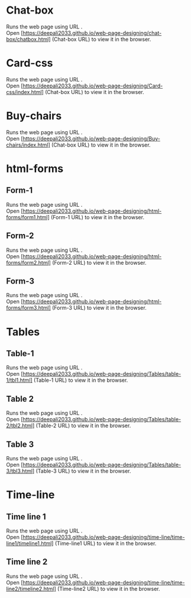 # Chat-box

Runs the web page using URL .<br />
Open [https://deepali2033.github.io/web-page-designing/chat-box/chatbox.html] (Chat-box URL) to view it in the browser.

# Card-css

Runs the web page using URL .<br />
Open [https://deepali2033.github.io/web-page-designing/Card-css/index.html] (Chat-box URL) to view it in the browser.

# Buy-chairs

Runs the web page using URL .<br />
Open [https://deepali2033.github.io/web-page-designing/Buy-chairs/index.html] (Chat-box URL) to view it in the browser.

# html-forms

## Form-1

Runs the web page using URL .<br />
Open [https://deepali2033.github.io/web-page-designing/html-forms/form1.html] (Form-1 URL) to view it in the browser.

## Form-2

Runs the web page using URL .<br />
Open [https://deepali2033.github.io/web-page-designing/html-forms/form2.html] (Form-2 URL) to view it in the browser.

## Form-3

Runs the web page using URL .<br />
Open [https://deepali2033.github.io/web-page-designing/html-forms/form3.html] (Form-3 URL) to view it in the browser.

# Tables

## Table-1

Runs the web page using URL .<br />
Open [https://deepali2033.github.io/web-page-designing/Tables/table-1/tbl1.html] (Table-1 URL) to view it in the browser.

## Table 2

Runs the web page using URL .<br />
Open [https://deepali2033.github.io/web-page-designing/Tables/table-2/tbl2.html] (Table-2 URL) to view it in the browser.

## Table 3

Runs the web page using URL .<br />
Open [https://deepali2033.github.io/web-page-designing/Tables/table-3/tbl3.html] (Table-3 URL) to view it in the browser.

# Time-line

## Time line 1

Runs the web page using URL .<br />
Open [https://deepali2033.github.io/web-page-designing/time-line/time-line1/timeline1.html] (Time-line1 URL) to view it in the browser.

## Time line 2

Runs the web page using URL .<br />
Open [https://deepali2033.github.io/web-page-designing/time-line/time-line2/timeline2.html] (Time-line2 URL) to view it in the browser.

